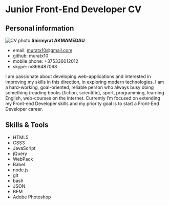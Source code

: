 
# Junior Front-End Developer CV

## Personal information
![CV photo](/cv-img.jpg=200)
**Shirmyrat AKMAMEDAU**
* email: muratx10@gmail.com
* github: muratx10
* mobile phone: +375336012012
* skype: m866487068

I am passionate about developing web-applications and interested in improving my skills in this direction, in exploring modern technologies. I am a hard-working, goal-oriented, reliable person who always busy doing something (reading books (fiction, scientific), sport, programming, learning English, web-courses on the internet. Currently I’m focused on extending my Front-end Developer skills and my priority goal is to start a Front-End Developer career.

## Skills & Tools
* HTML5
* CSS3
* JavaScript
* jQuery
* WebPack
* Babel
* node.js
* git
* bash
* JSON
* BEM
* Adobe Photoshop


